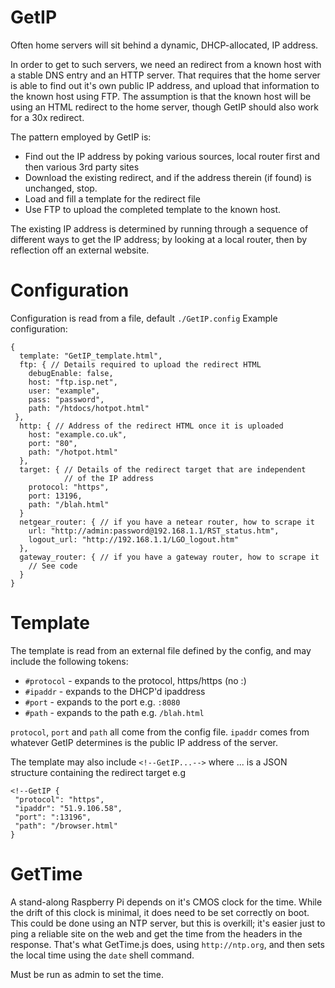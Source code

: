 # GetIP

Often home servers will sit behind a dynamic, DHCP-allocated, IP address.

In order to get to such servers, we need an redirect from a known host with
a stable DNS entry and an HTTP server. That requires that the home server is
able to find out it's own public IP address, and upload that information to
the known host using FTP. The assumption is that the known host will be using
an HTML redirect to the home server, though GetIP should also work
for a 30x redirect.

The pattern employed by GetIP is:
* Find out the IP address by poking various sources, local router
  first and then various 3rd party sites
* Download the existing redirect, and if the address therein (if found) is
  unchanged, stop.
* Load and fill a template for the redirect file
* Use FTP to upload the completed template to the known host.

The existing IP address is determined by running through a sequence
of different ways to get the IP address; by looking at a local router,
then by reflection off an external website.

# Configuration

Configuration is read from a file, default `./GetIP.config`
Example configuration:
```
{
  template: "GetIP_template.html",
  ftp: { // Details required to upload the redirect HTML
    debugEnable: false,
    host: "ftp.isp.net",
    user: "example",
    pass: "password",
    path: "/htdocs/hotpot.html"
 },
  http: { // Address of the redirect HTML once it is uploaded
    host: "example.co.uk",
    port: "80",
    path: "/hotpot.html"
  },
  target: { // Details of the redirect target that are independent
            // of the IP address
    protocol: "https",
    port: 13196,
    path: "/blah.html"
  }
  netgear_router: { // if you have a netear router, how to scrape it
    url: "http://admin:password@192.168.1.1/RST_status.htm",
    logout_url: "http://192.168.1.1/LGO_logout.htm"
  },
  gateway_router: { // if you have a gateway router, how to scrape it
    // See code
  }
}
```
# Template

The template is read from an external file defined by the config, and
may include the following tokens:
* `#protocol` - expands to the protocol, https/https (no :)
* `#ipaddr` - expands to the DHCP'd ipaddress
* `#port` - expands to the port e.g. `:8080`
* `#path` - expands to the path e.g. `/blah.html`

`protocol`, `port` and `path` all come from the config file. `ipaddr` comes
from whatever GetIP determines is the public IP address of the server.

The template may also include `<!--GetIP...-->` where ... is a JSON
structure containing the redirect target e.g
```
<!--GetIP {
 "protocol": "https",
 "ipaddr": "51.9.106.58",
 "port": ":13196",
 "path": "/browser.html"
}
```

# GetTime

A stand-along Raspberry Pi depends on it's CMOS clock for the time. While
the drift of this clock is minimal, it does need to be set correctly on
boot. This could be done using an NTP server, but this is overkill; it's
easier just to ping a reliable site on the web and get the time from the
headers in the response. That's what GetTime.js does, using `http://ntp.org`,
and then sets the local time using the `date` shell command.

Must be run as admin to set the time.
